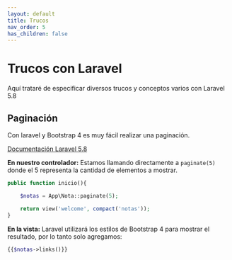 ```yaml
---
layout: default
title: Trucos
nav_order: 5
has_children: false
---
```

# Trucos con Laravel
Aquí trataré de especificar diversos trucos y conceptos varios con Laravel 5.8

## Paginación
Con laravel y Bootstrap 4 es muy fácil realizar una paginación.

[Documentación Laravel 5.8](https://laravel.com/docs/5.8/pagination#basic-usage)

**En nuestro controlador:** Estamos llamando directamente a `paginate(5)` donde el 5 representa la cantidad de elementos a mostrar.
```php
public function inicio(){

    $notas = App\Nota::paginate(5);

    return view('welcome', compact('notas'));
}
```

**En la vista:** Laravel utilizará los estilos de Bootstrap 4 para mostrar el resultado, por lo tanto solo agregamos:
```php
{{$notas->links()}}
```
